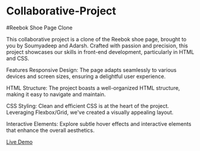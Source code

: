 # Collaborative-Project
#Reebok Shoe Page Clone

This collaborative project is a clone of the Reebok shoe page, brought to you by Soumyadeep and Adarsh. Crafted with passion and precision, this project showcases our skills in front-end development, particularly in HTML and CSS.

Features
Responsive Design: The page adapts seamlessly to various devices and screen sizes, ensuring a delightful user experience.

HTML Structure: The project boasts a well-organized HTML structure, making it easy to navigate and maintain.

CSS Styling: Clean and efficient CSS is at the heart of the project. Leveraging Flexbox/Grid, we've created a visually appealing layout.

Interactive Elements: Explore subtle hover effects and interactive elements that enhance the overall aesthetics.

[Live Demo](https://soumyadeepdutta7.github.io/Collaborative-Project/)
